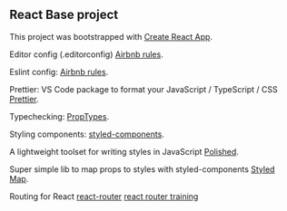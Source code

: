 ## React Base project

This project was bootstrapped with [Create React App](https://github.com/facebookincubator/create-react-app).

Editor config (.editorconfig) [Airbnb rules](https://github.com/airbnb/javascript/blob/master/.editorconfig).

Eslint config: [Airbnb rules](https://github.com/airbnb/javascript/tree/master/packages/eslint-config-airbnb).

Prettier: VS Code package to format your JavaScript / TypeScript / CSS [Prettier](https://github.com/prettier/prettier-vscode).

Typechecking: [PropTypes](https://www.npmjs.com/package/prop-types).

Styling components: [styled-components](https://github.com/styled-components/styled-components).

A lightweight toolset for writing styles in JavaScript [Polished](https://github.com/styled-components/polished).

Super simple lib to map props to styles with styled-components [Styled Map](https://github.com/scf4/styled-map).

Routing for React [react-router](https://www.npmjs.com/package/react-router) [react router training](https://reacttraining.com/react-router/web/guides/philosophy)
